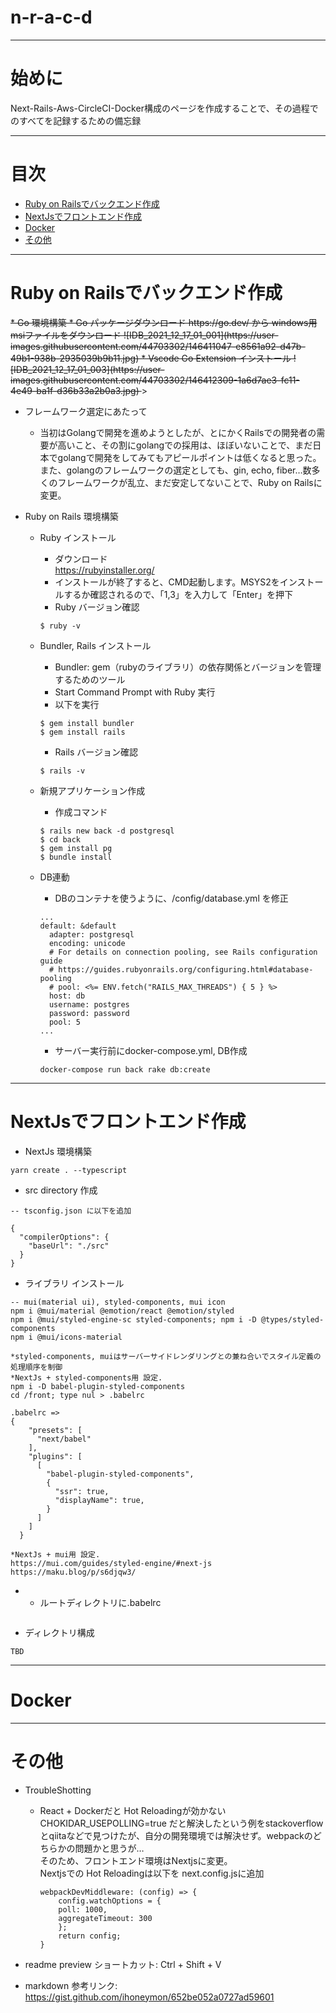 # n-r-a-c-d

---
# 始めに 

Next-Rails-Aws-CircleCI-Docker構成のページを作成することで、その過程でのすべてを記録するための備忘録  

---

# 目次

- [Ruby on Railsでバックエンド作成](#ruby_on_railsでバックエンド作成)
- [NextJsでフロントエンド作成](#nextjsでフロントエンド作成)
- [Docker](#docker)
- [その他](#その他)

---

# Ruby on Railsでバックエンド作成

<del>
* Go 環境構築
    * Go パッケージダウンロード
        https://go.dev/ から windows用 msiファイルをダウンロード  
        ![IDB_2021_12_17_01_001](https://user-images.githubusercontent.com/44703302/146411047-e8561a92-d47b-49b1-938b-2935039b9b11.jpg)  
    * Vscode Go Extension インストール  
    ![IDB_2021_12_17_01_003](https://user-images.githubusercontent.com/44703302/146412309-1a6d7ae3-fc11-4e49-ba1f-d36b33a2b0a3.jpg)  
</del>
>

* フレームワーク選定にあたって
  - 当初はGolangで開発を進めようとしたが、とにかくRailsでの開発者の需要が高いこと、その割にgolangでの採用は、ほぼいないことで、まだ日本でgolangで開発をしてみてもアピールポイントは低くなると思った。また、golangのフレームワークの選定としても、gin, echo, fiber…数多くのフレームワークが乱立、まだ安定してないことで、Ruby on Railsに変更。

* Ruby on Rails 環境構築  
  - Ruby インストール  
    - ダウンロード  
    https://rubyinstaller.org/  
    - インストールが終了すると、CMD起動します。MSYS2をインストールするか確認されるので、「1,3」を入力して「Enter」を押下  
    - Ruby バージョン確認
    ```
    $ ruby -v
    ```
  - Bundler, Rails インストール  
    - Bundler: gem（rubyのライブラリ）の依存関係とバージョンを管理するためのツール  
    - Start Command Prompt with Ruby 実行  
    - 以下を実行
    ```
    $ gem install bundler
    $ gem install rails
    ```
    - Rails バージョン確認
    ```
    $ rails -v
    ```
  - 新規アプリケーション作成
    - 作成コマンド
    ```
    $ rails new back -d postgresql
    $ cd back
    $ gem install pg
    $ bundle install
    ```

  - DB連動  
    - DBのコンテナを使うように、/config/database.yml を修正
    ```
    ...
    default: &default
      adapter: postgresql
      encoding: unicode
      # For details on connection pooling, see Rails configuration guide
      # https://guides.rubyonrails.org/configuring.html#database-pooling
      # pool: <%= ENV.fetch("RAILS_MAX_THREADS") { 5 } %>
      host: db
      username: postgres
      password: password
      pool: 5
    ...
    ```

    - サーバー実行前にdocker-compose.yml, DB作成
    ```
    docker-compose run back rake db:create
    ```

---

# NextJsでフロントエンド作成

* NextJs 環境構築
```
yarn create . --typescript
```

* src directory 作成
```
-- tsconfig.json に以下を追加

{
  "compilerOptions": {
    "baseUrl": "./src"
  }
}
```

* ライブラリ インストール
```
-- mui(material ui), styled-components, mui icon
npm i @mui/material @emotion/react @emotion/styled 
npm i @mui/styled-engine-sc styled-components; npm i -D @types/styled-components
npm i @mui/icons-material

*styled-components, muiはサーバーサイドレンダリングとの兼ね合いでスタイル定義の処理順序を制御
*NextJs + styled-components用 設定. 
npm i -D babel-plugin-styled-components
cd /front; type nul > .babelrc

.babelrc =>
{
    "presets": [
      "next/babel"
    ],
    "plugins": [
      [
        "babel-plugin-styled-components",
        {
          "ssr": true,
          "displayName": true,
        }
      ]
    ]
  }

*NextJs + mui用 設定.
https://mui.com/guides/styled-engine/#next-js
https://maku.blog/p/s6djqw3/

```

* 
  - ルートディレクトリに.babelrc
```
```


* ディレクトリ構成
```
TBD
```

---
# Docker

---

# その他

* TroubleShotting
  - React + Dockerだと Hot Reloadingが効かない  
  CHOKIDAR_USEPOLLING=true だと解決したという例をstackoverflowとqiitaなどで見つけたが、自分の開発環境では解決せず。webpackのどちらかの問題かと思うが…  
  そのため、フロントエンド環境はNextjsに変更。  
  Nextjsでの Hot Reloadingは以下を next.config.jsに追加
    ```
    webpackDevMiddleware: (config) => {
        config.watchOptions = {
        poll: 1000,
        aggregateTimeout: 300
        };
        return config;
    }
    ```

* readme preview ショートカット: Ctrl + Shift + V
* markdown 参考リンク: https://gist.github.com/ihoneymon/652be052a0727ad59601

